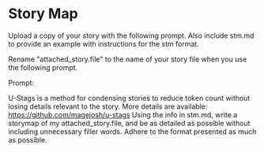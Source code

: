 # Story Map

Upload a copy of your story with the following prompt. Also include stm.md to provide an example with instructions for the stm format.

Rename "attached_story.file" to the name of your story file when you use the following prompt.

Prompt:

U-Stags is a method for condensing stories to reduce token count without losing details relevant to the story. More details are available: https://github.com/magejosh/u-stags
Using the info in stm.md, write a storymap of my attached_story.file, and be as detailed as possible without including unnecessary filler words. Adhere to the format presented as much as possible.
